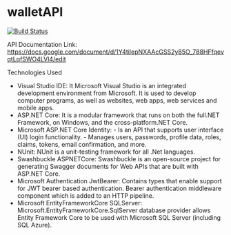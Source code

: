 # walletAPI

[![Build Status](https://ci-next.docker.com/public/buildStatus/icon?job=compose/master)](https://ci-next.docker.com/public/job/compose/job/master/)

API Documentation Link: https://docs.google.com/document/d/1Y4tiIepNXAAcGSS2y85O_788HFfqevqtLqfSWO4LVl4/edit

Technologies Used
* Visual Studio IDE: It Microsoft Visual Studio is an integrated development environment from Microsoft. It is used to develop computer programs, 
                     as well as websites, web apps, web services and mobile apps. 
* ASP.NET Core: It is a modular framework that runs on both the full.NET Framework, on Windows, and the cross-platform.NET Core. 
* Microsoft ASP.NET Core Identity: 
      -  Is an API that supports user interface (UI) login functionality.
      -  Manages users, passwords, profile data, roles, claims, tokens, email confirmation, and more.
* NUnit: NUnit is a unit-testing framework for all .Net languages.
* Swashbuckle ASPNETCore: Swashbuckle is an open-source project for generating Swagger documents for Web APIs that are built with ASP.NET Core.
* Microsoft Authentication JwtBearer: Contains types that enable support for JWT bearer based authentication. Bearer authentication middleware component
                     which is added to an HTTP pipeline. 
* Microsoft EntityFrameworkCore SQLServer: Microsoft.EntityFrameworkCore.SqlServer database provider allows Entity Framework Core to be used with Microsoft 
                     SQL Server (including SQL Azure). 
